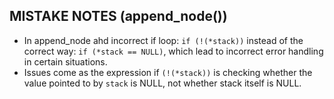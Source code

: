 ## MISTAKE NOTES (append_node())
- In append_node ahd incorrect if loop: `if (!(*stack))` instead of the correct way: `if (*stack == NULL)`, which lead to incorrect error handling in certain situations.
- Issues come as the expression if `(!(*stack))` is checking whether the value pointed to by `stack` is NULL, not whether stack itself is NULL.